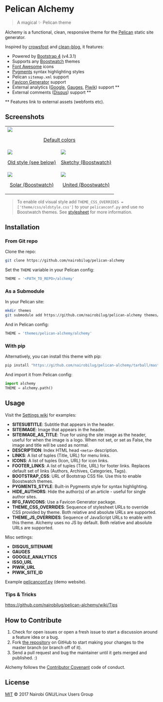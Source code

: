# Pelican Alchemy

> A magical ✨ Pelican theme

Alchemy is a functional, clean, responsive theme for the [Pelican](http://getpelican.com) static site generator.

Inspired by [crowsfoot](http://github.com/porterjamesj/crowsfoot) and [clean-blog](https://github.com/BlackrockDigital/startbootstrap-clean-blog), it features:

- Powered by [Bootstrap 4](https://getbootstrap.com/) (v4.3.1)
- Supports any [Boostwatch](https://bootswatch.com/) themes
- [Font Awesome](http://fontawesome.io/) icons
- [Pygments](http://pygments.org/) syntax highlighting styles
- Pelican `sitemap.xml` support
- [Favicon Generator](http://realfavicongenerator.net/) support
- External analytics ([Google](https://analytics.google.com), [Gauges](https://gaug.es), [Piwik](https://piwik.org)) support **
- External comments ([Disqus](https://disqus.com)) support **

** Features link to external assets (webfonts etc).

## Screenshots

<table>
<tr>
  <td colspan="2">
    <a href="screenshots/default.png">
      <img src="screenshots/default.png"/>
      <p align="center">Default colors</p>
    </a>
  </td>
</tr>
<tr>
  <td>
    <a href="screenshots/oldstyle.png">
      <img src="screenshots/oldstyle.png"/>
      <p align="center">Old style (see below)</p>
    </a>
  </td>
  <td>
    <a href="screenshots/sketchy.png">
      <img src="screenshots/sketchy.png"/>
      <p align="center">Sketchy (Boostwatch)</p>
    </a>
  </td>
</tr>
<tr>
  <td>
    <a href="screenshots/solar.png">
      <img src="screenshots/solar.png"/>
      <p align="center">Solar (Boostwatch)</p>
    </a>
  </td>
  <td>
    <a href="screenshots/united.png">
      <img src="screenshots/united.png"/>
      <p align="center">United (Boostwatch)</p>
    </a>
  </td>
</tr>
</table>

> To enable old visual style add `THEME_CSS_OVERRIDES = ['theme/css/oldstyle.css']`
> to your `pelicanconf.py` and use no Boostwatch themes.
> See [stylesheet](alchemy/static/css/oldstyle.css) for more information.

## Installation

### From Git repo

Clone the repo:

```bash
git clone https://github.com/nairobilug/pelican-alchemy
```

Set the `THEME` variable in your Pelican config:

```python
THEME = '<PATH_TO_REPO>/alchemy'
```

### As a Submodule

In your Pelican site:

```bash
mkdir themes
git submodule add https://github.com/nairobilug/pelican-alchemy themes/pelican-alchemy
```

And in Pelican config:

```python
THEME = 'themes/pelican-alchemy/alchemy'
```

### With pip

Alternatively, you can install this theme with pip:

```bash
pip install "https://github.com/nairobilug/pelican-alchemy/tarball/master"
```

And import it from Pelican config:

```python
import alchemy
THEME = alchemy.path()
```

## Usage

Visit the [Settings wiki](https://github.com/nairobilug/pelican-alchemy/wiki/Settings) for examples:

- **SITESUBTITLE**: Subtitle that appears in the header.
- **SITEIMAGE**: Image that appears in the header.
- **SITEIMAGE_AS_TITLE**: True for using the site image as the header, useful for when the image is a logo. When not set, or set as False, the image and title will be used as normal.
- **DESCRIPTION**: Index HTML head `<meta>` description.
- **LINKS**: A list of tuples (Title, URL) for menu links.
- **ICONS**: A list of tuples (Icon, URL) for icon links.
- **FOOTER_LINKS**: A list of tuples (Title, URL) for footer links. Replaces
  default set of links (Authors, Archives, Categories, Tags).
- **BOOTSTRAP_CSS**: URL of Bootstrap CSS file. Use this to enable Boostwatch themes.
- **PYGMENTS_STYLE**: Built-in Pygments style for syntax highlighting.
- **HIDE_AUTHORS**: Hide the author(s) of an article - useful for single author sites.
- **RFG_FAVICONS**: Use a Favicon Generator package.
- **THEME_CSS_OVERRIDES**: Sequence of stylesheet URLs to override CSS provided by theme.
  Both relative and absolute URLs are supported.
- **THEME_JS_OVERRIDES**: Sequence of JavaScript URLs to enable with this
  theme. Alchemy uses no JS by default. Both relative and absolute URLs are
  supported.

Misc settings:

- **DISQUS_SITENAME**
- **GAUGES**
- **GOOGLE_ANALYTICS**
- **ISSO_URL**
- **PIWIK_URL**
- **PIWIK_SITE_ID**

Example [pelicanconf.py](https://github.com/nairobilug/pelican-alchemy/blob/demo/pelicanconf.py) (demo website).

### Tips & Tricks

https://github.com/nairobilug/pelican-alchemy/wiki/Tips

## How to Contribute

1. Check for open issues or open a fresh issue to start a discussion around a feature idea or a bug.
1. Fork [the repository](https://github.com/nairobilug/pelican-alchemy) on GitHub to start making your changes to the master branch (or branch off of it).
1. Send a pull request and bug the maintainer until it gets merged and published. :)

Alchemy follows the [Contributor Covenant](CODE_OF_CONDUCT.md) code of conduct.

## License

[MIT](LICENSE) © 2017 Nairobi GNU/Linux Users Group
